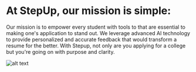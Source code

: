 # At StepUp, our mission is simple:

Our mission is to empower every student with tools to that are essential to making one's application to stand out. We leverage advanced AI technology to provide personalized and accurate feedback that would transform a resume for the better. With Stepup, not only are you applying for a college but you're going on with purpose and clarity.

![alt text](/static/resources/images/IMG_0085.png)

